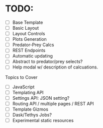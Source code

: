 # TODO:

- [ ] Base Template
- [ ] Basic Layout
- [ ] Layout Controls
- [ ] Plots Generation
- [ ] Predator-Prey Calcs
- [ ] REST Endpoints
- [ ] Automatic updating
- [ ] Abstract to predator/prey selects?
- [ ] Help modal w/ description of calcuations.

Topics to Cover
- [ ] JavaScript
- [ ] Templating API
- [ ] Settings API: JSON setting?
- [ ] Routing API / multiple pages / REST API
- [ ] Template Gizmos
- [ ] Dask/Tethys Jobs?
- [ ] Experimental static resources